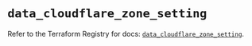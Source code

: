 # `data_cloudflare_zone_setting`

Refer to the Terraform Registry for docs: [`data_cloudflare_zone_setting`](https://registry.terraform.io/providers/cloudflare/cloudflare/5.1.0/docs/data-sources/zone_setting).
